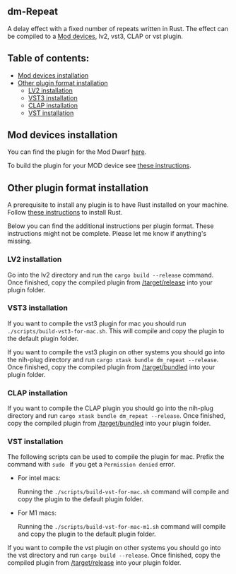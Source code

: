 ## dm-Repeat

A delay effect with a fixed number of repeats written in Rust. 
The effect can be compiled to a [Mod devices](https://moddevices.com/), lv2, vst3, CLAP or vst plugin.

## Table of contents:

- [Mod devices installation](#Mod-devices-installation)
- [Other plugin format installation](#Other-plugin-format-installation)
  - [LV2 installation](#LV2-installation)
  - [VST3 installation](#VST3-installation)
  - [CLAP installation](#CLAP-installation)
  - [VST installation](#VST-installation)

## Mod devices installation

You can find the plugin for the Mod Dwarf [here](./lv2/dm-Repeat.lv2/).

To build the plugin for your MOD device see [these instructions](https://github.com/moddevices/mod-plugin-builder).

## Other plugin format installation
A prerequisite to install any plugin is to have Rust installed on your machine.
Follow [these instructions](https://www.rust-lang.org/tools/install) to install Rust.

Below you can find the additional instructions per plugin format. These instructions might not be complete. Please let me know if anything's missing.

### LV2 installation
Go into the lv2 directory and run the `cargo build --release` command.
Once finished, copy the compiled plugin from [/target/release](./lv2/target/release) into your plugin folder.

### VST3 installation
If you want to compile the vst3 plugin for mac you should run `./scripts/build-vst3-for-mac.sh`. This will compile and copy the plugin to the default plugin folder.

If you want to compile the vst3 plugin on other systems you should go into the nih-plug directory and run `cargo xtask bundle dm_repeat --release`.
Once finished, copy the compiled plugin from [/target/bundled](./nih-plug/target/bundled) into your plugin folder.

### CLAP installation
If you want to compile the CLAP plugin you should go into the nih-plug directory and run `cargo xtask bundle dm_repeat --release`.
Once finished, copy the compiled plugin from [/target/bundled](./nih-plug/target/bundled) into your plugin folder.

### VST installation
The following scripts can be used to compile the plugin for mac. Prefix the command with `sudo ` if you get a `Permission denied` error.
- For intel macs:

  Running the `./scripts/build-vst-for-mac.sh` command will compile and copy the plugin to the default plugin folder.
- For M1 macs:

  Running the `./scripts/build-vst-for-mac-m1.sh` command will compile and copy the plugin to the default plugin folder.

If you want to compile the vst plugin on other systems you should go into the vst directory and run `cargo build --release`.
Once finished, copy the compiled plugin from [/target/release](./vst/target/release) into your plugin folder.